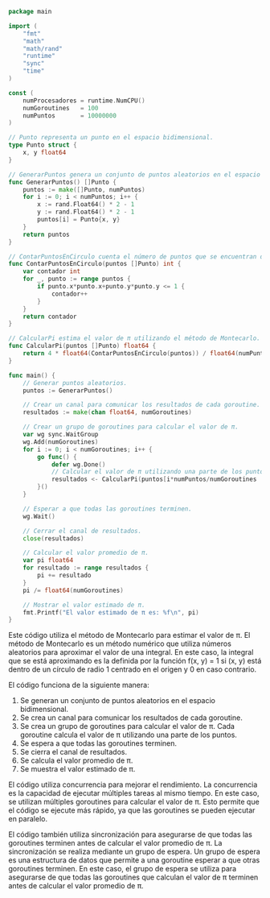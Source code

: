 ```go
package main

import (
	"fmt"
	"math"
	"math/rand"
	"runtime"
	"sync"
	"time"
)

const (
	numProcesadores = runtime.NumCPU()
	numGoroutines   = 100
	numPuntos       = 10000000
)

// Punto representa un punto en el espacio bidimensional.
type Punto struct {
	x, y float64
}

// GenerarPuntos genera un conjunto de puntos aleatorios en el espacio bidimensional.
func GenerarPuntos() []Punto {
	puntos := make([]Punto, numPuntos)
	for i := 0; i < numPuntos; i++ {
		x := rand.Float64() * 2 - 1
		y := rand.Float64() * 2 - 1
		puntos[i] = Punto{x, y}
	}
	return puntos
}

// ContarPuntosEnCirculo cuenta el número de puntos que se encuentran dentro de un círculo de radio 1 centrado en el origen.
func ContarPuntosEnCirculo(puntos []Punto) int {
	var contador int
	for _, punto := range puntos {
		if punto.x*punto.x+punto.y*punto.y <= 1 {
			contador++
		}
	}
	return contador
}

// CalcularPi estima el valor de π utilizando el método de Montecarlo.
func CalcularPi(puntos []Punto) float64 {
	return 4 * float64(ContarPuntosEnCirculo(puntos)) / float64(numPuntos)
}

func main() {
	// Generar puntos aleatorios.
	puntos := GenerarPuntos()

	// Crear un canal para comunicar los resultados de cada goroutine.
	resultados := make(chan float64, numGoroutines)

	// Crear un grupo de goroutines para calcular el valor de π.
	var wg sync.WaitGroup
	wg.Add(numGoroutines)
	for i := 0; i < numGoroutines; i++ {
		go func() {
			defer wg.Done()
			// Calcular el valor de π utilizando una parte de los puntos.
			resultados <- CalcularPi(puntos[i*numPuntos/numGoroutines : (i+1)*numPuntos/numGoroutines])
		}()
	}

	// Esperar a que todas las goroutines terminen.
	wg.Wait()

	// Cerrar el canal de resultados.
	close(resultados)

	// Calcular el valor promedio de π.
	var pi float64
	for resultado := range resultados {
		pi += resultado
	}
	pi /= float64(numGoroutines)

	// Mostrar el valor estimado de π.
	fmt.Printf("El valor estimado de π es: %f\n", pi)
}

```

Este código utiliza el método de Montecarlo para estimar el valor de π. El método de Montecarlo es un método numérico que utiliza números aleatorios para aproximar el valor de una integral. En este caso, la integral que se está aproximando es la definida por la función f(x, y) = 1 si (x, y) está dentro de un círculo de radio 1 centrado en el origen y 0 en caso contrario.

El código funciona de la siguiente manera:

1. Se generan un conjunto de puntos aleatorios en el espacio bidimensional.
2. Se crea un canal para comunicar los resultados de cada goroutine.
3. Se crea un grupo de goroutines para calcular el valor de π. Cada goroutine calcula el valor de π utilizando una parte de los puntos.
4. Se espera a que todas las goroutines terminen.
5. Se cierra el canal de resultados.
6. Se calcula el valor promedio de π.
7. Se muestra el valor estimado de π.

El código utiliza concurrencia para mejorar el rendimiento. La concurrencia es la capacidad de ejecutar múltiples tareas al mismo tiempo. En este caso, se utilizan múltiples goroutines para calcular el valor de π. Esto permite que el código se ejecute más rápido, ya que las goroutines se pueden ejecutar en paralelo.

El código también utiliza sincronización para asegurarse de que todas las goroutines terminen antes de calcular el valor promedio de π. La sincronización se realiza mediante un grupo de espera. Un grupo de espera es una estructura de datos que permite a una goroutine esperar a que otras goroutines terminen. En este caso, el grupo de espera se utiliza para asegurarse de que todas las goroutines que calculan el valor de π terminen antes de calcular el valor promedio de π.